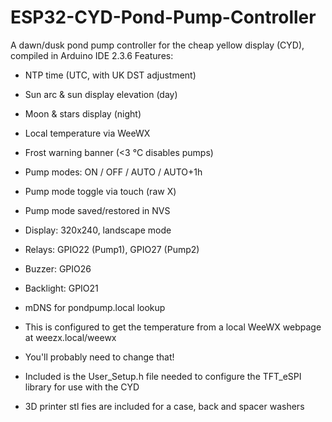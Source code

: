 # ESP32-CYD-Pond-Pump-Controller
A dawn/dusk pond pump controller for the cheap yellow display (CYD), compiled in Arduino IDE 2.3.6
  Features:
   - NTP time (UTC, with UK DST adjustment)
   - Sun arc & sun display elevation (day)
   - Moon & stars display (night)
   - Local temperature via WeeWX
   - Frost warning banner (<3 °C disables pumps)
   - Pump modes: ON / OFF / AUTO / AUTO+1h
   - Pump mode toggle via touch (raw X)
   - Pump mode saved/restored in NVS
   - Display: 320x240, landscape mode
   - Relays: GPIO22 (Pump1), GPIO27 (Pump2)
   - Buzzer: GPIO26
   - Backlight: GPIO21
   - mDNS for pondpump.local lookup
   - This is configured to get the temperature from a local WeeWX webpage at weezx.local/weewx
   - You'll probably need to change that!

   - Included is the User_Setup.h file needed to configure the TFT_eSPI library for use with the CYD
   - 3D printer stl fies are included for a case, back and spacer washers

